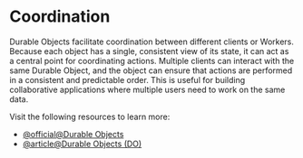 # Coordination

Durable Objects facilitate coordination between different clients or Workers. Because each object has a single, consistent view of its state, it can act as a central point for coordinating actions. Multiple clients can interact with the same Durable Object, and the object can ensure that actions are performed in a consistent and predictable order. This is useful for building collaborative applications where multiple users need to work on the same data.

Visit the following resources to learn more:

- [@official@Durable Objects](https://www.cloudflare.com/developer-platform/products/durable-objects/)
- [@article@Durable Objects (DO)](https://www.lambrospetrou.com/articles/durable-objects-cloudflare/)